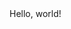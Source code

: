 <!DOCTYPE html>
  <html>
  <head>
    <title>My webpage!</title>
  </head>
  <body>
     Hello, world!
  </body>
  </html>
